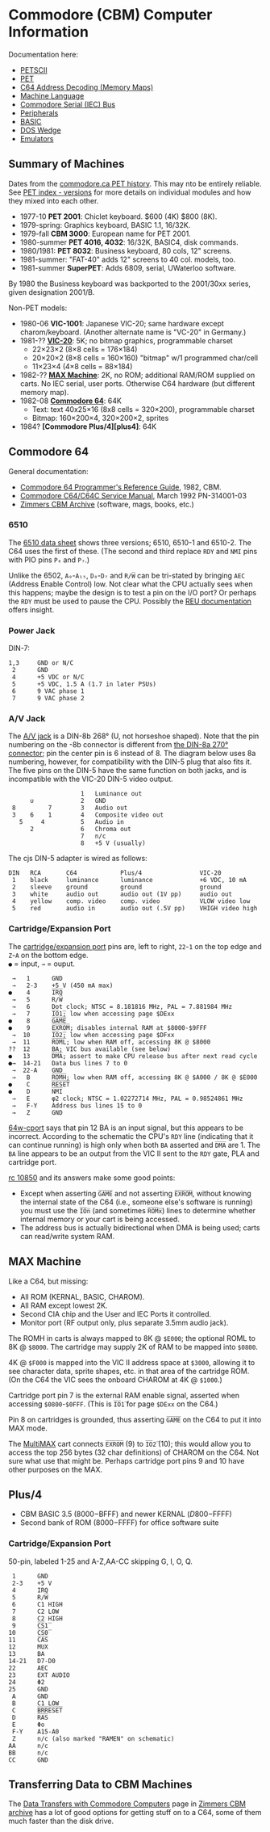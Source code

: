 Commodore (CBM) Computer Information
====================================

Documentation here:
- [PETSCII](petscii.md)
- [PET](pet.md)
- [C64 Address Decoding (Memory Maps)](address-decoding.md)
- [Machine Language](machlang.md)
- [Commodore Serial (IEC) Bus](serial-bus.md)
- [Peripherals](peripherals.md)
- [BASIC](basic.md)
- [DOS Wedge](doswedge.md)
- [Emulators](emulators.md)


Summary of Machines
-------------------

Dates from the [commodore.ca PET history][pet-history]. This may nto
be entirely reliable. See [PET index - versions][pi-ver] for more
details on individual modules and how they mixed into each other.

- 1977-10 __PET 2001__: Chiclet keyboard. $600 (4K) $800 (8K).
- 1979-spring: Graphics keyboard, BASIC 1.1, 16/32K.
- 1979-fall __CBM 3000__: European name for PET 2001.
- 1980-summer __PET 4016, 4032__: 16/32K, BASIC4, disk commands.
- 1980/1981: __PET 8032__: Business keyboard, 80 cols, 12" screens.
- 1981-summer: "FAT-40" adds 12" screens to 40 col. models, too.
- 1981-summer __SuperPET__: Adds 6809, serial, UWaterloo software.

By 1980 the Business keyboard was backported to the 2001/30xx series,
given designation 2001/B.

Non-PET models:

- 1980-06 __VIC-1001__: Japanese VIC-20; same hardware except
  charom/keyboard. (Another alternate name is "VC-20" in Germany.)
- 1981-?? __[VIC-20]__: 5K; no bitmap graphics, programmable charset
  - 22×23×2 (8×8 cells = 176×184)
  - 20×20×2 (8×8 cells = 160×160) "bitmap" w/1 programmed char/cell
  - 11×23×4 (4×8 cells = 88×184)
- 1982-?? __[MAX Machine]__: 2K, no ROM; additional RAM/ROM supplied
  on carts. No IEC serial, user ports. Otherwise C64 hardware (but
  different memory map).
- 1982-08 __[Commodore 64][c64]__: 64K
  - Text: text 40x25×16 (8x8 cells = 320×200), programmable charset
  - Bitmap: 160×200×4, 320×200×2, sprites
- 1984? __[Commodore Plus/4][plus4]__: 64K


Commodore 64
-------------

General documentation:
- [Commodore 64 Programmer's Reference Guide][c64progref], 1982, CBM.
- [Commodore C64/C64C Service Manual][c64service], March 1992 PN-314001-03
- [Zimmers CBM Archive][zimmers] (software, mags, books, etc.)

### 6510

The [6510 data sheet][6510] shows three versions; 6510, 6510-1 and
6510-2. The C64 uses the first of these. (The second and third replace
`RDY` and `NMI` pins with PIO pins `P₆` and `P₇`.)

Unlike the 6502, `A₀`-`A₁₅`, `D₀`-`D₇` and `R/W̅` can be tri-stated by
bringing `AEC` (Address Enable Control) low. Not clear what the CPU
actually sees when this happens; maybe the design is to test a pin on
the I/O port? Or perhaps the `RDY` must be used to pause the CPU.
Possibly the [REU documentation][reutech] offers insight.

### Power Jack

DIN-7:

    1,3     GND or N/C
     2      GND
     4      +5 VDC or N/C
     5      +5 VDC, 1.5 A (1.7 in later PSUs)
     6      9 VAC phase 1
     7      9 VAC phase 2

### A/V Jack

The [A/V jack][cw-av] is a DIN-8b 268° (U, not horseshoe shaped). Note
that the pin numbering on the -8b connector is different from [the
DIN-8a 270° connector][din]; pin the center pin is 6 instead of 8. The
diagram below uses 8a numbering, however, for compatibility with the
DIN-5 plug that also fits it. The five pins on the DIN-5 have the same
function on both jacks, and is incompatible with the VIC-20 DIN-5
video output.

                        1   Luminance out
          ∪             2   GND
     8         7        3   Audio out
     3    6    1        4   Composite video out
       5     4          5   Audio in
          2             6   Chroma out
                        7   n/c
                        8   +5 V (usually)

The cjs DIN-5 adapter is wired as follows:

    DIN   RCA       C64            Plus/4                VIC-20
     1    black     luminance      luminance             +6 VDC, 10 mA
     2    sleeve    ground         ground                ground
     3    white     audio out      audio out (1V pp)     audio out
     4    yellow    comp. video    comp. video           VLOW video low
     5    red       audio in       audio out (.5V pp)    VHIGH video high

### Cartridge/Expansion Port

The [cartridge/expansion port][64w-cport] pins are, left to right,
`22`-`1` on the top edge and `Z`-`A` on the bottom edge.  
`●` = input, `→` = ouput.

     →   1      GND
     →   2-3    +5 V (450 mA max)
    ●    4      I̅R̅Q̅
     →   5      R/W̅
     →   6      Dot clock; NTSC = 8.181816 MHz, PAL = 7.881984 MHz
     →   7      I̅O̅1̅; low when accessing page $DExx
    ●    8      G̅A̅M̅E̅
    ●    9      E̅X̅R̅O̅M̅; disables internal RAM at $8000-$9FFF
     →  10      I̅O̅2̅; low when accessing page $DFxx
     →  11      R̅O̅M̅L̅; low when RAM off, accessing 8K @ $8000
    ??  12      BA; VIC bus available (see below)
    ●   13      D̅M̅A̅; assert to make CPU release bus after next read cycle
    ●→  14-21   Data bus lines 7 to 0
     →  22-A    GND
     →   B      R̅O̅M̅H̅; low when RAM off, accessing 8K @ $A000 / 8K @ $E000
    ●    C      R̅E̅S̅E̅T̅
    ●    D      N̅M̅I̅
     →   E      φ2 clock; NTSC = 1.02272714 MHz, PAL = 0.98524861 MHz
     →   F-Y    Address bus lines 15 to 0
     →   Z      GND

[64w-cport] says that pin 12 BA is an input signal, but this appears
to be incorrect. According to the schematic the CPU's `RDY` line
(indicating that it can continue running) is high only when both `BA`
asserted and `D̅M̅A̅` are 1. The `BA` line appears to be an output from
the VIC II sent to the `RDY` gate, PLA and cartridge port.

[rc 10850] and its answers make some good points:
- Except when asserting `G̅A̅M̅E̅` and not asserting `E̅X̅R̅O̅M̅`, without
  knowing the internal state of the C64 (i.e., someone else's software
  is running) you must use the `I̅O̅n̅` (and sometimes `R̅O̅M̅x̅`) lines to
  determine whether internal memory or your cart is being accessed.
- The address bus is actually bidirectional when DMA is being used;
  carts can read/write system RAM.


MAX Machine
-----------

Like a C64, but missing:
- All ROM (KERNAL, BASIC, CHAROM).
- All RAM except lowest 2K.
- Second CIA chip and the User and IEC Ports it controlled.
- Monitor port (RF output only, plus separate 3.5mm audio jack).

The ROMH in carts is always mapped to 8K @ `$E000`; the optional ROML
to 8K @ `$8000`. The cartridge may supply 2K of RAM to be mapped into
`$0800`.

4K @ `$F000` is mapped into the VIC II address space at `$3000`,
allowing it to see character data, sprite shapes, etc. in that area of
the cartridge ROM. (On the C64 the VIC sees the onboard CHAROM at 4K @
`$1000`.)

Cartridge port pin 7 is the external RAM enable signal, asserted when
accessing `$0800`-`$0FFF`. (This is `I̅O̅1̅` for page `$DExx` on the C64.)

Pin 8 on cartridges is grounded, thus asserting `G̅A̅M̅E̅` on the C64 to
put it into MAX mode.

The [MultiMAX] cart connects `E̅X̅R̅O̅M̅` (9) to `I̅O̅2̅` (10); this would
allow you to access the top 256 bytes (32 char definitions) of CHAROM
on the C64. Not sure what use that might be. Perhaps cartridge port
pins 9 and 10 have other purposes on the MAX.


Plus/4
------

- CBM BASIC 3.5 ($8000-$BFFF) and newer KERNAL ($D800-$FFFF)
- Second bank of ROM ($8000-$FFFF) for office software suite

### Cartridge/Expansion Port

50-pin, labeled 1-25 and A-Z,AA-CC skipping G, I, O, Q.

     1      GND
     2-3    +5 V
     4      IRQ
     5      R/W̅
     6      C1 HIGH
     7      C2 LOW
     8      C2 HIGH
     9      C̅S̅1̅
    10      C̅S̅0̅
    11      C̅A̅S̅
    12      MUX
    13      BA
    14-21   D7-D0
    22      AEC
    23      EXT AUDIO
    24      Φ2
    25      GND
     A      GND
     B      C1 LOW
     C      B̅R̅R̅E̅S̅E̅T̅
     D      R̅A̅S̅
     E      Φo
     F-Y    A15-A0
     Z      n/c (also marked "RAMEN" on schematic)
    AA      n/c
    BB      n/c
    CC      GND


Transferring Data to CBM Machines
----------------------------------

The [Data Transfers with Commodore Computers][transfer] page in
[Zimmers CBM archive][zimmers] has a lot of good options for getting
stuff on to a C64, some of them much faster than the disk drive.


<!-------------------------------------------------------------------->
[MAX Machine]: https://www.c64-wiki.com/wiki/Commodore_MAX_Machine
[VIC-20]: https://www.c64-wiki.com/wiki/VIC-20
[c64]: https://www.c64-wiki.com/wiki/C64
[pet-history]: https://www.commodore.ca/commodore-products/commodore-pet-the-worlds-first-personal-computer/
[pi-ver]: http://www.6502.org/users/andre/petindex/versions.html
[plus/4]: https://www.c64-wiki.com/wiki/Commodore_Plus/4

[64w-cport]: https://www.c64-wiki.com/wiki/Expansion_Port
[6510]: http://archive.6502.org/datasheets/mos_6510_mpu.pdf
[c64progref]: https://archive.org/details/c64-programmer-ref
[c64service]: https://www.retro-kit.co.uk/user/custom/Commodore/C64/manuals/C64C_Service_Manual.pdf
[cw-av]: https://www.c64-wiki.com/wiki/A/V_Jack
[din]: ../../../hw/din-connector.md
[rc 10850]: https://retrocomputing.stackexchange.com/q/10850/7208
[reutech]: https://codebase64.org/doku.php?id=base:thirdparty#reu

[multimax]: http://www.multimax.co/hardware/

[transfer]: http://www.zimmers.net/anonftp/pub/cbm/crossplatform/transfer/transfer.html
[zimmers]: http://www.zimmers.net/anonftp/pub/cbm/
